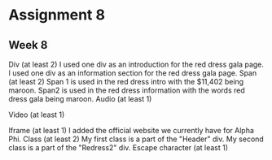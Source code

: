 # Assignment 8
## Week 8

Div (at least 2)
I used one div as an introduction for the red dress gala page.
I used one div as an information section for the red dress gala page.
Span (at least 2)
Span 1 is used in the red dress intro with the $11,402 being maroon.
Span2 is used in the red dress information with the words red dress gala being maroon.
Audio (at least 1)

Video (at least 1)

Iframe (at least 1)
I added the official website we currently have for Alpha Phi. 
Class (at least 2)
My first class is a part of the "Header" div.
My second class is a part of the "Redress2" div.
Escape character (at least 1)

